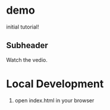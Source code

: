 # demo

initial tutorial!

## Subheader

Watch the vedio.

# Local Development

1. open index.html in your browser
